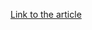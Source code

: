 [Link to the article](https://cloud.google.com/blog/topics/threat-intelligence/securing-protection-relays-modern-substations/)

